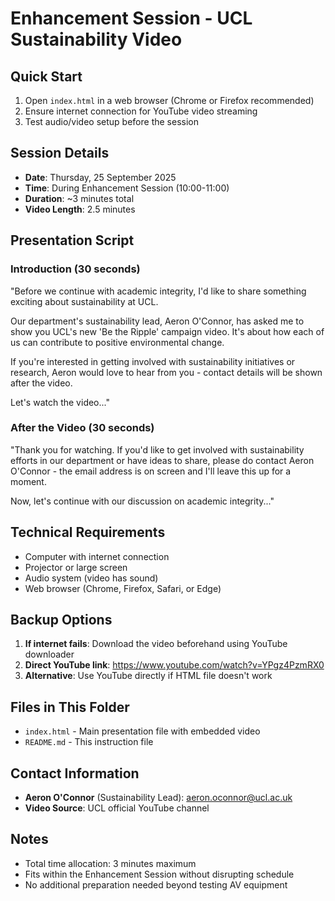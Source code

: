 # Enhancement Session - UCL Sustainability Video

## Quick Start
1. Open `index.html` in a web browser (Chrome or Firefox recommended)
2. Ensure internet connection for YouTube video streaming
3. Test audio/video setup before the session

## Session Details
- **Date**: Thursday, 25 September 2025
- **Time**: During Enhancement Session (10:00-11:00)
- **Duration**: ~3 minutes total
- **Video Length**: 2.5 minutes

## Presentation Script

### Introduction (30 seconds)
"Before we continue with academic integrity, I'd like to share something exciting about sustainability at UCL. 

Our department's sustainability lead, Aeron O'Connor, has asked me to show you UCL's new 'Be the Ripple' campaign video. It's about how each of us can contribute to positive environmental change.

If you're interested in getting involved with sustainability initiatives or research, Aeron would love to hear from you - contact details will be shown after the video.

Let's watch the video..."

### After the Video (30 seconds)
"Thank you for watching. If you'd like to get involved with sustainability efforts in our department or have ideas to share, please do contact Aeron O'Connor - the email address is on screen and I'll leave this up for a moment.

Now, let's continue with our discussion on academic integrity..."

## Technical Requirements
- Computer with internet connection
- Projector or large screen
- Audio system (video has sound)
- Web browser (Chrome, Firefox, Safari, or Edge)

## Backup Options
1. **If internet fails**: Download the video beforehand using YouTube downloader
2. **Direct YouTube link**: https://www.youtube.com/watch?v=YPgz4PzmRX0
3. **Alternative**: Use YouTube directly if HTML file doesn't work

## Files in This Folder
- `index.html` - Main presentation file with embedded video
- `README.md` - This instruction file

## Contact Information
- **Aeron O'Connor** (Sustainability Lead): aeron.oconnor@ucl.ac.uk
- **Video Source**: UCL official YouTube channel

## Notes
- Total time allocation: 3 minutes maximum
- Fits within the Enhancement Session without disrupting schedule
- No additional preparation needed beyond testing AV equipment